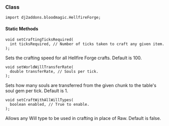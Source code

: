 
### Class

```zenscript
import dj2addons.bloodmagic.HellfireForge;
```

#### Static Methods

```zenscript
void setCraftingTicksRequired(
  int ticksRequired, // Number of ticks taken to craft any given item.
);
```

Sets the crafting speed for all Hellfire Forge crafts. Default is 100.

```zenscript
void setWorldWillTransferRate(
  double transferRate, // Souls per tick.
);
```

Sets how many souls are transferred from the given chunk to the table's soul gem per tick. Default is 1.

```zenscript
void setCraftWithAllWillTypes(
  boolean enabled, // True to enable.
);
```

Allows any Will type to be used in crafting in place of Raw. Default is false.

